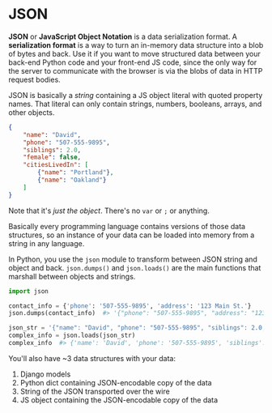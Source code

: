 # JSON

**JSON** or **JavaScript Object Notation** is a data serialization format.
A **serialization format** is a way to turn an in-memory data structure into a blob of bytes and back.
Use it if you want to move structured data between your back-end Python code and your front-end JS code, since the only way for the server to communicate with the browser is via the blobs of data in HTTP request bodies.

JSON is basically a _string_ containing a JS object literal with quoted property names.
That literal can only contain strings, numbers, booleans, arrays, and other objects.

```json
{
    "name": "David",
    "phone": "507-555-9895",
    "siblings": 2.0,
    "female": false,
    "citiesLivedIn": [
        {"name": "Portland"},
        {"name": "Oakland"}
    ]
}
```

Note that it's _just the object_.
There's no `var` or `;` or anything.

Basically every programming language contains versions of those data structures, so an instance of your data can be loaded into memory from a string in any language.

In Python, you use the `json` module to transform between JSON string and object and back.
`json.dumps()` and `json.loads()` are the main functions that marshall between objects and strings.

```py
import json

contact_info = {'phone': '507-555-9895', 'address': '123 Main St.'}
json.dumps(contact_info)  #> '{"phone": "507-555-9895", "address": "123 Main St."}'

json_str = '{"name": "David", "phone": "507-555-9895", "siblings": 2.0, "female": false, "citiesLivedIn": [{"name": "Portland"}, {"name": "Oakland"}]}'
complex_info = json.loads(json_str)
complex_info  #> {'name': 'David', 'phone': '507-555-9895', 'siblings': 2.0, 'female': False, 'citiesLivedIn': [{'name': 'Portland'}, {'name': 'Oakland'}]}
```

You'll also have ~3 data structures with your data:

1. Django models
1. Python dict containing JSON-encodable copy of the data
1. String of the JSON transported over the wire
1. JS object containing the JSON-encodable copy of the data
